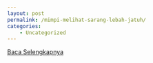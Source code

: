 ```yaml
---
layout: post
permalink: /mimpi-melihat-sarang-lebah-jatuh/
categories:
    - Uncategorized
---
```


[Baca Selengkapnya](/10)
